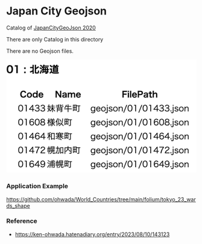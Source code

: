 Japan City Geojson
===============

Catalog of 
[JapanCityGeoJson 2020](https://github.com/niiyz/JapanCityGeoJson)

There are  only Catalog in this directory

There are no Geojson files.

![japan city geojson](https://github.com/ohwada/World_Countries/blob/main/japan_city_geojson/screenshots/japan_city_geojson.png)

### Application Example

https://github.com/ohwada/World_Countries/tree/main/folium/tokyo_23_wards_shape


### Reference

- https://ken-ohwada.hatenadiary.org/entry/2023/08/10/143123
